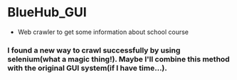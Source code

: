 # BlueHub_GUI
* Web crawler to get some information about school course


### I found a new way to crawl successfully by using selenium(what a magic thing!). Maybe I'll combine this method with the original GUI system(if I have time...).
